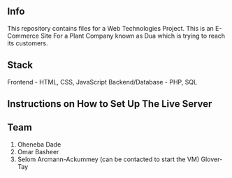 ## Info

This repository contains files for a Web Technologies Project.
This is an E-Commerce Site For a Plant Company known as Dua which is trying to reach its customers.

## Stack

Frontend - HTML, CSS, JavaScript
Backend/Database - PHP, SQL

## Instructions on How to Set Up The Live Server


## Team

1. Oheneba Dade
2. Omar Basheer
3. Selom Arcmann-Ackummey (can be contacted to start the VM) Glover-Tay
